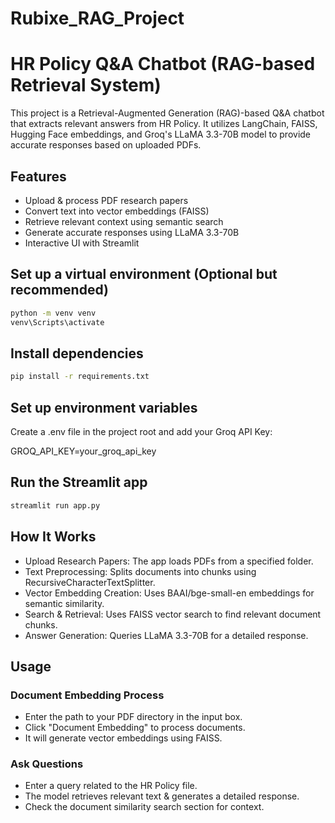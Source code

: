 # Rubixe_RAG_Project

# HR Policy Q&A Chatbot (RAG-based Retrieval System)

This project is a Retrieval-Augmented Generation (RAG)-based Q&A chatbot that extracts relevant answers from HR Policy. It utilizes LangChain, FAISS, Hugging Face embeddings, and Groq's LLaMA 3.3-70B model to provide accurate responses based on uploaded PDFs.

## Features

- Upload & process PDF research papers
- Convert text into vector embeddings (FAISS)
- Retrieve relevant context using semantic search
- Generate accurate responses using LLaMA 3.3-70B
- Interactive UI with Streamlit


## Set up a virtual environment (Optional but recommended)

```bash
python -m venv venv
venv\Scripts\activate
```

## Install dependencies

```bash
pip install -r requirements.txt
```

## Set up environment variables

Create a .env file in the project root and add your Groq API Key:

GROQ_API_KEY=your_groq_api_key

## Run the Streamlit app

```bash
streamlit run app.py
```

## How It Works

- Upload Research Papers: The app loads PDFs from a specified folder.
- Text Preprocessing: Splits documents into chunks using RecursiveCharacterTextSplitter.
- Vector Embedding Creation: Uses BAAI/bge-small-en embeddings for semantic similarity.
- Search & Retrieval: Uses FAISS vector search to find relevant document chunks.
- Answer Generation: Queries LLaMA 3.3-70B for a detailed response.

## Usage

### Document Embedding Process

- Enter the path to your PDF directory in the input box.
- Click "Document Embedding" to process documents.
- It will generate vector embeddings using FAISS.

### Ask Questions

- Enter a query related to the HR Policy file.
- The model retrieves relevant text & generates a detailed response.
- Check the document similarity search section for context.
